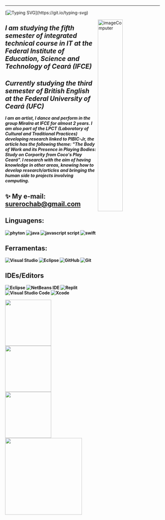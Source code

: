 -------------
[![Typing SVG](https://readme-typing-svg.herokuapp.com/?color=F7F7F7&size=35&center=true&vCenter=true&width=1000&lines=Hii,+my+name+is+Sure+Rocha!+🌟;Welcome+to+my+profile+💙;)](https://git.io/typing-svg)

<img width=40% align="right" alt="imageComputer" height="=30" width="40" src="https://github.com/surerocha/surerocha/assets/126790749/7c56aa8f-f904-444e-8197-038b196fdf8c"/>

## <b> ___I am studying the fifth semester of integrated technical course in IT at the Federal Institute of Education, Science and Technology of Ceará (IFCE)___ </b>
## <b>___Currently studying the third semester of British English at the Federal University of Ceará (UFC)___</b> 
<b>___I am an artist, I dance and perform in the group MiraIra at IFCE for almost 2 years. I am also part of the LPCT (Laboratory of Cultural and Traditional Practices) developing research linked to PIBIC-Jr, the article has the following theme: "The Body of Work and its Presence in Playing Bodies: Study on Corpority from Coco's Play Ceará". I research with the aim of having knowledge in other areas, knowing how to develop research/articles and bringing the human side to projects involving computing.___</b>

## ✨ My e-mail: **surerochab@gmail.com**


## <b> Linguagens: 
<img align= "center" alt= "phyton" src= "https://img.shields.io/badge/Python-14354C?style=for-the-badge&logo=python&logoColor=white" /> 
<img align= "center" alt= "java" src= "https://img.shields.io/badge/Java-ED8B00?style=for-the-badge&logo=openjdk&logoColor=white" />
<img align= "center" alt= "javascript script" src= "https://img.shields.io/badge/JavaScript-323330?style=for-the-badge&logo=javascript&logoColor=F7DF1E"/>
<img align= "center" alt= "swift" src= "https://img.shields.io/badge/swift-F54A2A?style=for-the-badge&logo=swift&logoColor=white" /> 
</b>


 ## <b> Ferramentas:
![ Visual Studio ](https://img.shields.io/badge/Visual_Studio_Code-0078D4?style=for-the-badge&logo=visual%20studio%20code&logoColor=white) 
![ Eclipse ](https://img.shields.io/badge/Eclipse-2C2255?style=for-the-badge&logo=eclipse&logoColor=white)
![ GitHub ](https://img.shields.io/badge/-GitHub-0D1117?style=for-the-badge&logo=github&labelColor=0D1117)
![ Git ](https://img.shields.io/badge/GIT-E44C30?style=for-the-badge&logo=git&logoColor=white) 
</b>


## <b> IDEs/Editors
![Eclipse](https://img.shields.io/badge/Eclipse-FE7A16.svg?style=for-the-badge&logo=Eclipse&logoColor=white)
![NetBeans IDE](https://img.shields.io/badge/NetBeansIDE-1B6AC6.svg?style=for-the-badge&logo=apache-netbeans-ide&logoColor=white)
![Replit](https://img.shields.io/badge/Replit-DD1200?style=for-the-badge&logo=Replit&logoColor=white)
![Visual Studio Code](https://img.shields.io/badge/Visual%20Studio%20Code-0078d7.svg?style=for-the-badge&logo=visual-studio-code&logoColor=white)
![Xcode](https://img.shields.io/badge/Xcode-007ACC?style=for-the-badge&logo=Xcode&logoColor=white)
</b>



<img height="150cm" align="center" src="https://github-readme-stats.vercel.app/api?username=surerocha&theme=algolia&show_icons=true" />
<img height="150cm" align="center" src="http://github-profile-summary-cards.vercel.app/api/cards/repos-per-language?username=surerocha&theme=algolia" />
<img height="150cm" align="center" src="http://github-profile-summary-cards.vercel.app/api/cards/productive-time?username=surerocha&theme=algolia&utcOffset=8" />
<img height= "250cm" align="center" src="http://github-profile-summary-cards.vercel.app/api/cards/profile-details?username=surerocha&theme=algolia" />

